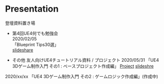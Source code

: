 # Presentation
登壇資料置き場

- 第4回UE4何でも勉強会  
2020/02/05  
「Blueprint Tips30選」  
[slideshare](https://www.slideshare.net/PaperSloth/blueprint-tips-30)

- その他 友人向けUE4チュートリアル資料 / プロジェクト
2020/05/31
「UE4 3Dゲーム制作入門 その1 : ベースプロジェクト作成編」
[Project](https://github.com/PaperSloth/UE4Tutorial)
[slideshre](https://www.slideshare.net/PaperSloth/ue4-3d-1)

2020/xx/xx
「UE4 3Dゲーム制作入門 その2 : ゲームロジック作成編」(作成中)
